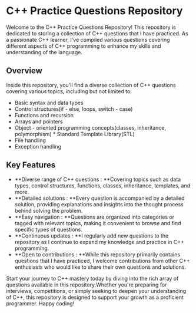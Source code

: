 # C++ Practice Questions Repository

Welcome to the C++ Practice Questions Repository! This repository is dedicated to storing a collection of C++ questions that I have practiced. As a passionate C++ learner, I've compiled various questions covering different aspects of C++ programming to enhance my skills and understanding of the language.

## Overview

Inside this repository, you'll find a diverse collection of C++ questions covering various topics, including but not limited to:

* Basic syntax and data types
* Control structures(if - else, loops, switch - case)
* Functions and recursion
* Arrays and pointers
* Object - oriented programming concepts(classes, inheritance, polymorphism) * Standard Template Library(STL)
* File handling
* Exception handling

## Key Features

- **Diverse range of C++ questions : **Covering topics such as data types, control structures, functions, classes, inheritance, templates, and more.
- **Detailed solutions : **Every question is accompanied by a detailed solution, providing explanations and insights into the thought process behind solving the problem.
- **Easy navigation : **Questions are organized into categories or tagged with relevant topics, making it convenient to browse and find specific types of questions.
- **Continuous updates : **I regularly add new questions to the repository as I continue to expand my knowledge and practice in C++ programming.
- **Open to contributions : **While this repository primarily contains questions that I have practiced, I welcome contributions from other C++ enthusiasts who would like to share their own questions and solutions.

Start your journey to C++ mastery today by diving into the rich array of questions available in this repository.Whether you're preparing for interviews, competitions, or simply seeking to deepen your understanding of C++, this repository is designed to support your growth as a proficient programmer. Happy coding!
